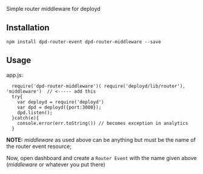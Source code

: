 Simple router middleware for deployd

## Installation

`npm install dpd-router-event dpd-router-middleware --save`

## Usage

app.js:

      require('dpd-router-middleware')( require('deployd/lib/router'), 'middleware')  // <----- add this
      try{
        var deployd = require('deployd')
        var dpd = deployd({port:3000});
        dpd.listen();
      }catch(e){
        console.error(err.toString()) // becomes exception in analytics 
      }

**NOTE:** *middleware* as used above can be anything but must be the name of the router event resource;

Now, open dashboard and create a `Router Event` with the name given above (*middleware* or whatever you put there)
